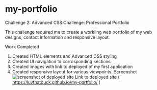 # my-portfolio

Challenge 2: Advanced CSS Challenge: Professional Portfolio


This challenge required me to create a workiing web portfolio of my web designs, contact information and responsive layout. 

Work Completed
1. Created HTML elements and Advanced CSS styling
2. Created UI navigation to corrosponding sections
3. Created images with link to deployed of my first application
4. Created responsive layout for various viewpoints. 
Screenshot
![screenshot of deployed site](https://photos.app.goo.gl/scG6fGunWbyW3wsy)
Link to deployed site ( https://luvthatduck.github.io/my-portfolio/ ) 
